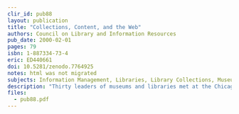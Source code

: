 ```yaml
---
clir_id: pub88
layout: publication
title: "Collections, Content, and the Web"
authors: Council on Library and Information Resources
pub_date: 2000-02-01
pages: 79
isbn: 1-887334-73-4
eric: ED440661
doi: 10.5281/zenodo.7764925
notes: html was not migrated
subjects: Information Management, Libraries, Library Collections, Museums, Nonprint Media, Online Systems, Technological Advancement, World Wide Web
description: "Thirty leaders of museums and libraries met at the Chicago Historical Society (October 5-7, 1999) to discuss common questions and concerns about digitization of collections and explore the ways that the World Wide Web is affecting their collection-based institutions. This report presents the papers, under the headings of “Technology,” “Audience,” and “Collections,” that were prepared in advance of the meeting and summaries, in each section, of the discussions they provoked. Following an introductory section by Abby Smith, papers include: “Mainstreaming Digitization into the Mission of Cultural Repositories” (Anne R. Kenney); “If You Build It and They Come, Will They Come Back?” (Katherine P. Spiess and Spencer R. Crew); “Library Collections Online” (Abby Smith); and “Museum Collections Online” (Bernard Reilly). The report ends with a concluding discussion and section outlining next steps. Appendices include a list of conference participants and a summary of the report, with tables and figures."
files:
  - pub88.pdf
---
```

